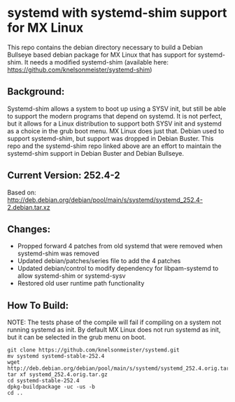 # systemd with systemd-shim support for MX Linux
This repo contains the debian directory necessary to build a Debian Bullseye based debian package for MX Linux that has support for systemd-shim.  It needs a modified systemd-shim (available here: https://github.com/knelsonmeister/systemd-shim)

## Background:
Systemd-shim allows a system to boot up using a SYSV init, but still be able to support the modern programs that depend on systemd.  It is not perfect, but it allows for a Linux distribution to support both SYSV init and systemd as a choice in the grub boot menu.  MX Linux does just that.
Debian used to support systemd-shim, but support was dropped in Debian Buster.  This repo and the systemd-shim repo linked above are an effort to maintain the systemd-shim support in Debian Buster and Debian Bullseye.

## Current Version: 252.4-2
Based on: http://deb.debian.org/debian/pool/main/s/systemd/systemd_252.4-2.debian.tar.xz

## Changes:
  - Propped forward 4 patches from old systemd that were removed when systemd-shim was removed
  - Updated debian/patches/series file to add the 4 patches
  - Updated debian/control to modify dependency for libpam-systemd to allow systemd-shim or systemd-sysv
  - Restored old user runtime path functionality

## How To Build:
NOTE: The tests phase of the compile will fail if compiling on a system not running systemd as init.  By default MX Linux does not run systemd as init, but it can be selected in the grub menu on boot.
```
git clone https://github.com/knelsonmeister/systemd.git
mv systemd systemd-stable-252.4
wget http://deb.debian.org/debian/pool/main/s/systemd/systemd_252.4.orig.tar.gz
tar xf systemd_252.4.orig.tar.gz
cd systemd-stable-252.4
dpkg-buildpackage -uc -us -b
cd ..
```
